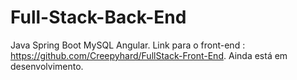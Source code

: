 # Full-Stack-Back-End
Java Spring Boot MySQL Angular. Link para o front-end : https://github.com/Creepyhard/FullStack-Front-End.
Ainda está em desenvolvimento.

